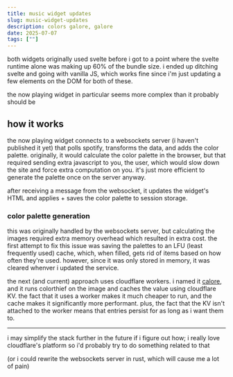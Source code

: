 ```yaml
---
title: music widget updates
slug: music-widget-updates
description: colors galore, galore
date: 2025-07-07
tags: [""]
---
```


both widgets originally used svelte before i got to a point where the svelte runtime alone was making up 60% of the bundle size. i ended up ditching svelte and going with vanilla JS, which works fine since i'm just updating a few elements on the DOM for both of these.

the now playing widget in particular seems more complex than it probably should be

## how it works

the now playing widget connects to a websockets server (i haven't published it yet) that polls spotify, transforms the data, and adds the color palette. originally, it would calculate the color palette in the browser, but that required sending extra javascript to you, the user, which would slow down the site and force extra computation on you. it's just more efficient to generate the palette once on the server anyway.

after receiving a message from the websocket, it updates the widget's HTML and applies + saves the color palette to session storage.

### color palette generation

this was originally handled by the websockets server, but calculating the images required extra memory overhead which resulted in extra cost. the first attempt to fix this issue was saving the palettes to an LFU (least frequently used) cache, which, when filled, gets rid of items based on how often they're used. however, since it was only stored in memory, it was cleared whenver i updated the service.

the next (and current) approach uses cloudflare workers. i named it [calore](https://github.com/thrzl/calore), and it runs colorthief on the image and caches the value using cloudflare KV. the fact that it uses a worker makes it much cheaper to run, and the cache makes it significantly more performant. plus, the fact that the KV isn't attached to the worker means that entries persist for as long as i want them to.

<hr>

i may simplify the stack further in the future if i figure out how; i really love cloudflare's platform so i'd probably try to do something related to that

(or i could rewrite the websockets server in rust, which will cause me a lot of pain)
